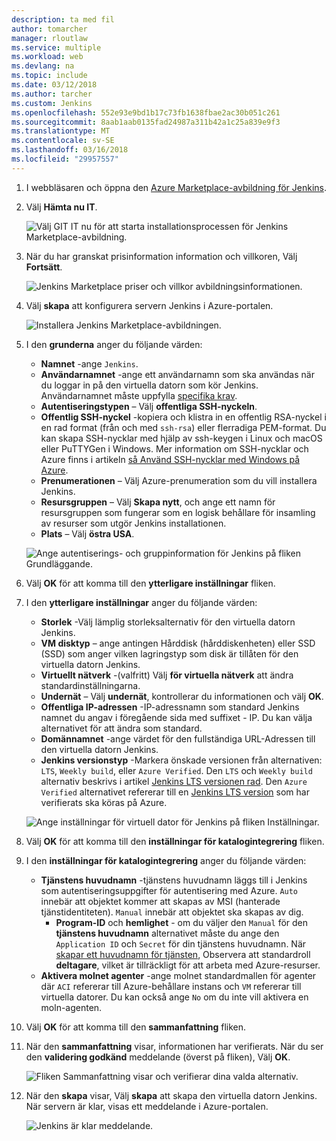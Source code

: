 ```yaml
---
description: ta med fil
author: tomarcher
manager: rloutlaw
ms.service: multiple
ms.workload: web
ms.devlang: na
ms.topic: include
ms.date: 03/12/2018
ms.author: tarcher
ms.custom: Jenkins
ms.openlocfilehash: 552e93e9bd1b17c73fb1638fbae2ac30b051c261
ms.sourcegitcommit: 8aab1aab0135fad24987a311b42a1c25a839e9f3
ms.translationtype: MT
ms.contentlocale: sv-SE
ms.lasthandoff: 03/16/2018
ms.locfileid: "29957557"
---
```

1. I webbläsaren och öppna den [Azure Marketplace-avbildning för Jenkins](https://azuremarketplace.microsoft.com/marketplace/apps/azure-oss.jenkins?tab=Overview).

1. Välj **Hämta nu IT**.

    ![Välj GIT IT nu för att starta installationsprocessen för Jenkins Marketplace-avbildning.](./media/jenkins-install-from-azure-marketplace-image/jenkins-install-get-it-now.png)

1. När du har granskat prisinformation information och villkoren, Välj **Fortsätt**.

    ![Jenkins Marketplace priser och villkor avbildningsinformationen.](./media/jenkins-install-from-azure-marketplace-image/jenkins-install-pricing-and-terms.png)

1. Välj **skapa** att konfigurera servern Jenkins i Azure-portalen. 

    ![Installera Jenkins Marketplace-avbildningen.](./media/jenkins-install-from-azure-marketplace-image/jenkins-install-create.png)

1. I den **grunderna** anger du följande värden:

    - **Namnet** -ange `Jenkins`.
    - **Användarnamnet** -ange ett användarnamn som ska användas när du loggar in på den virtuella datorn som kör Jenkins. Användarnamnet måste uppfylla [specifika krav](/azure/virtual-machines/linux/faq#what-are-the-username-requirements-when-creating-a-vm).
    - **Autentiseringstypen** – Välj **offentliga SSH-nyckeln**.
    - **Offentlig SSH-nyckel** -kopiera och klistra in en offentlig RSA-nyckel i en rad format (från och med `ssh-rsa`) eller flerradiga PEM-format. Du kan skapa SSH-nycklar med hjälp av ssh-keygen i Linux och macOS eller PuTTYGen i Windows. Mer information om SSH-nycklar och Azure finns i artikeln [så Använd SSH-nycklar med Windows på Azure](/azure/virtual-machines/linux/ssh-from-windows).
    - **Prenumerationen** – Välj Azure-prenumeration som du vill installera Jenkins.
    - **Resursgruppen** – Välj **Skapa nytt**, och ange ett namn för resursgruppen som fungerar som en logisk behållare för insamling av resurser som utgör Jenkins installationen.
    - **Plats** – Välj **östra USA**.

    ![Ange autentiserings- och gruppinformation för Jenkins på fliken Grundläggande.](./media/jenkins-install-from-azure-marketplace-image/jenkins-configure-basic.png)

1. Välj **OK** för att komma till den **ytterligare inställningar** fliken. 

1. I den **ytterligare inställningar** anger du följande värden:

    - **Storlek** -Välj lämplig storleksalternativ för den virtuella datorn Jenkins.
    - **VM disktyp** – ange antingen Hårddisk (hårddiskenheten) eller SSD (SSD) som anger vilken lagringstyp som disk är tillåten för den virtuella datorn Jenkins.
    - **Virtuellt nätverk** -(valfritt) Välj **för virtuella nätverk** att ändra standardinställningarna.
    - **Undernät** – Välj **undernät**, kontrollerar du informationen och välj **OK**.
    - **Offentliga IP-adressen** -IP-adressnamn som standard Jenkins namnet du angav i föregående sida med suffixet - IP. Du kan välja alternativet för att ändra som standard.
    - **Domännamnet** -ange värdet för den fullständiga URL-Adressen till den virtuella datorn Jenkins.
    - **Jenkins versionstyp** -Markera önskade versionen från alternativen: `LTS`, `Weekly build`, eller `Azure Verified`. Den `LTS` och `Weekly build` alternativ beskrivs i artikel [Jenkins LTS versionen rad](https://jenkins.io/download/lts/). Den `Azure Verified` alternativet refererar till en [Jenkins LTS version](https://jenkins.io/download/lts/) som har verifierats ska köras på Azure. 

    ![Ange inställningar för virtuell dator för Jenkins på fliken Inställningar.](./media/jenkins-install-from-azure-marketplace-image/jenkins-configure-settings.png)

1. Välj **OK** för att komma till den **inställningar för katalogintegrering** fliken.

1. I den **inställningar för katalogintegrering** anger du följande värden:

    - **Tjänstens huvudnamn** -tjänstens huvudnamn läggs till i Jenkins som autentiseringsuppgifter för autentisering med Azure. `Auto` innebär att objektet kommer att skapas av MSI (hanterade tjänstidentiteten). `Manual` innebär att objektet ska skapas av dig. 
        - **Program-ID** och **hemlighet** - om du väljer den `Manual` för den **tjänstens huvudnamn** alternativet måste du ange den `Application ID` och `Secret` för din tjänstens huvudnamn. När [skapar ett huvudnamn för tjänsten](/cli/azure/create-an-azure-service-principal-azure-cli), Observera att standardroll **deltagare**, vilket är tillräckligt för att arbeta med Azure-resurser.
    - **Aktivera molnet agenter** -ange molnet standardmallen för agenter där `ACI` refererar till Azure-behållare instans och `VM` refererar till virtuella datorer. Du kan också ange `No` om du inte vill aktivera en moln-agenten.

1. Välj **OK** för att komma till den **sammanfattning** fliken.

1. När den **sammanfattning** visar, informationen har verifierats. När du ser den **validering godkänd** meddelande (överst på fliken), Välj **OK**. 

    ![Fliken Sammanfattning visar och verifierar dina valda alternativ.](./media/jenkins-install-from-azure-marketplace-image/jenkins-configure-summary.png)

1. När den **skapa** visar, Välj **skapa** att skapa den virtuella datorn Jenkins. När servern är klar, visas ett meddelande i Azure-portalen.

    ![Jenkins är klar meddelande.](./media/jenkins-install-from-azure-marketplace-image/jenkins-install-notification.png)
